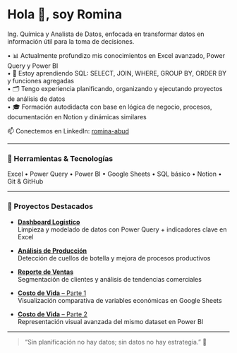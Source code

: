 # Hola 👋, soy Romina  
Ing. Química y Analista de Datos, enfocada en transformar datos en información útil para la toma de decisiones.

• 📊 Actualmente profundizo mis conocimientos en Excel avanzado, Power Query y Power BI  
• 🧠 Estoy aprendiendo SQL: SELECT, JOIN, WHERE, GROUP BY, ORDER BY y funciones agregadas  
• 🗂️ Tengo experiencia planificando, organizando y ejecutando proyectos de análisis de datos  
• 🎓 Formación autodidacta con base en lógica de negocio, procesos, documentación en Notion y dinámicas similares

📫 Conectemos en LinkedIn: [romina-abud](https://www.linkedin.com/in/romina-abud)

---

### 🧰 Herramientas & Tecnologías  
Excel • Power Query • Power BI • Google Sheets • SQL básico • Notion • Git & GitHub

---

### 📁 Proyectos Destacados  

- [**Dashboard Logístico**](https://github.com/romina-abud/proyecto_logistica)  
  Limpieza y modelado de datos con Power Query + indicadores clave en Excel  

- [**Análisis de Producción**](https://github.com/romina-abud/proyecto_produccion)  
  Detección de cuellos de botella y mejora de procesos productivos  

- [**Reporte de Ventas**](https://github.com/romina-abud/analisis-ventas-powerbi)  
  Segmentación de clientes y análisis de tendencias comerciales  

- [**Costo de Vida** – Parte 1](https://github.com/romina-abud/proyecto_costo_de_vida_google_sheet)  
  Visualización comparativa de variables económicas en Google Sheets  

- [**Costo de Vida** – Parte 2](https://github.com/romina-abud/comparativa-sheet-powerbi)  
  Representación visual avanzada del mismo dataset en Power BI  

---

> “Sin planificación no hay datos; sin datos no hay estrategia.” 🚀
